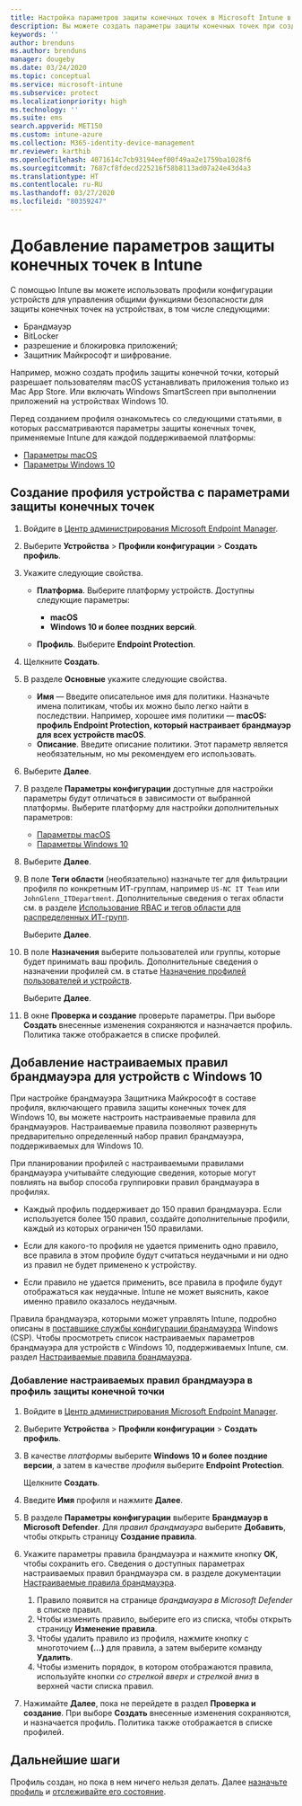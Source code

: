```yaml
---
title: Настройка параметров защиты конечных точек в Microsoft Intune в Azure | Документы Майкрософт
description: Вы можете создать параметры защиты конечных точек при создании профиля устройства macOS или Windows 10 в Microsoft Intune.
keywords: ''
author: brenduns
ms.author: brenduns
manager: dougeby
ms.date: 03/24/2020
ms.topic: conceptual
ms.service: microsoft-intune
ms.subservice: protect
ms.localizationpriority: high
ms.technology: ''
ms.suite: ems
search.appverid: MET150
ms.custom: intune-azure
ms.collection: M365-identity-device-management
mr.reviewer: karthib
ms.openlocfilehash: 4071614c7cb93194eef00f49aa2e1759ba1028f6
ms.sourcegitcommit: 7687cf8fdecd225216f58b8113ad07a24e43d4a3
ms.translationtype: HT
ms.contentlocale: ru-RU
ms.lasthandoff: 03/27/2020
ms.locfileid: "80359247"
---
```

# <a name="add-endpoint-protection-settings-in-intune"></a>Добавление параметров защиты конечных точек в Intune

С помощью Intune вы можете использовать профили конфигурации устройств для управления общими функциями безопасности для защиты конечных точек на устройствах, в том числе следующими:

- Брандмауэр
- BitLocker
- разрешение и блокировка приложений;
- Защитник Майкрософт и шифрование.

Например, можно создать профиль защиты конечной точки, который разрешает пользователям macOS устанавливать приложения только из Mac App Store. Или включать Windows SmartScreen при выполнении приложений на устройствах Windows 10.

Перед созданием профиля ознакомьтесь со следующими статьями, в которых рассматриваются параметры защиты конечных точек, применяемые Intune для каждой поддерживаемой платформы:

- [Параметры macOS](endpoint-protection-macos.md)
- [Параметры Windows 10](endpoint-protection-windows-10.md)

## <a name="create-a-device-profile-containing-endpoint-protection-settings"></a>Создание профиля устройства с параметрами защиты конечных точек

1. Войдите в [Центр администрирования Microsoft Endpoint Manager](https://go.microsoft.com/fwlink/?linkid=2109431).

2. Выберите **Устройства** > **Профили конфигурации** > **Создать профиль**.

3. Укажите следующие свойства.

    - **Платформа**. Выберите платформу устройств. Доступны следующие параметры:

        - **macOS**
        - **Windows 10 и более поздних версий**.

    - **Профиль**. Выберите **Endpoint Protection**.

4. Щелкните **Создать**.
5. В разделе **Основные** укажите следующие свойства.

    - **Имя** — Введите описательное имя для политики. Назначьте имена политикам, чтобы их можно было легко найти в последствии. Например, хорошее имя политики — **macOS: профиль Endpoint Protection, который настраивает брандмауэр для всех устройств macOS**.
    - **Описание**. Введите описание политики. Этот параметр является необязательным, но мы рекомендуем его использовать.

6. Выберите **Далее**.

7. В разделе **Параметры конфигурации** доступные для настройки параметры будут отличаться в зависимости от выбранной платформы. Выберите платформу для настройки дополнительных параметров:

   - [Параметры macOS](endpoint-protection-macos.md)
   - [Параметры Windows 10](endpoint-protection-windows-10.md)

8. Выберите **Далее**.
9. В поле **Теги области** (необязательно) назначьте тег для фильтрации профиля по конкретным ИТ-группам, например `US-NC IT Team` или `JohnGlenn_ITDepartment`. Дополнительные сведения о тегах области см. в разделе [Использование RBAC и тегов области для распределенных ИТ-групп](../fundamentals/scope-tags.md).

    Выберите **Далее**.

10. В поле **Назначения** выберите пользователей или группы, которые будет принимать ваш профиль. Дополнительные сведения о назначении профилей см. в статье [Назначение профилей пользователей и устройств](../configuration/device-profile-assign.md).

    Выберите **Далее**.

11. В окне **Проверка и создание** проверьте параметры. При выборе **Создать** внесенные изменения сохраняются и назначается профиль. Политика также отображается в списке профилей.

## <a name="add-custom-firewall-rules-for-windows-10-devices"></a>Добавление настраиваемых правил брандмауэра для устройств c Windows 10

При настройке брандмауэра Защитника Майкрософт в составе профиля, включающего правила защиты конечных точек для Windows 10, вы можете настроить настраиваемые правила для брандмауэров. Настраиваемые правила позволяют развернуть предварительно определенный набор правил брандмауэра, поддерживаемых для Windows 10.

При планировании профилей с настраиваемыми правилами брандмауэра учитывайте следующие сведения, которые могут повлиять на выбор способа группировки правил брандмауэра в профилях.

- Каждый профиль поддерживает до 150 правил брандмауэра. Если используется более 150 правил, создайте дополнительные профили, каждый из которых ограничен 150 правилами.

- Если для какого-то профиля не удается применить одно правило, все правила в этом профиле будут считаться неудачными и ни одно из правил не будет применено к устройству.

- Если правило не удается применить, все правила в профиле будут отображаться как неудачные. Intune не может выяснить, какое именно правило оказалось неудачным.  

Правила брандмауэра, которыми может управлять Intune, подробно описаны в [поставщике службы конфигурации брандмауэра](https://docs.microsoft.com/windows/client-management/mdm/firewall-csp) Windows (CSP). Чтобы просмотреть список настраиваемых параметров брандмауэра для устройств с Windows 10, поддерживаемых Intune, см. раздел [Настраиваемые правила брандмауэра](endpoint-protection-windows-10.md#firewall-rules).

### <a name="to-add-custom-firewall-rules-to-an-endpoint-protection-profile"></a>Добавление настраиваемых правил брандмауэра в профиль защиты конечной точки

1. Войдите в [Центр администрирования Microsoft Endpoint Manager](https://go.microsoft.com/fwlink/?linkid=2109431).

2. Выберите **Устройства** > **Профили конфигурации** > **Создать профиль**.

3. В качестве *платформы* выберите **Windows 10 и более поздние версии**, а затем в качестве *профиля* выберите **Endpoint Protection**.

    Щелкните **Создать**.

4. Введите **Имя** профиля и нажмите **Далее**.
5. В разделе **Параметры конфигурации** выберите **Брандмауэр в Microsoft Defender**. Для *правил брандмауэра* выберите **Добавить**, чтобы открыть страницу **Создание правила**.

6. Укажите параметры правила брандмауэра и нажмите кнопку **ОК**, чтобы сохранить его. Сведения о доступных параметрах настраиваемых правил брандмауэра см. в разделе документации [Настраиваемые правила брандмауэра](endpoint-protection-windows-10.md#firewall-rules).

    1. Правило появится на странице *брандмауэра в Microsoft Defender* в списке правил.
    2. Чтобы изменить правило, выберите его из списка, чтобы открыть страницу **Изменение правила**.
    3. Чтобы удалить правило из профиля, нажмите кнопку с многоточием **(...)** для правила, а затем выберите команду **Удалить**.
    4. Чтобы изменить порядок, в котором отображаются правила, используйте кнопки *со стрелкой вверх и стрелкой вниз* в верхней части списка правил.

7. Нажимайте **Далее**, пока не перейдете в раздел **Проверка и создание**. При выборе **Создать** внесенные изменения сохраняются, и назначается профиль. Политика также отображается в списке профилей.

## <a name="next-steps"></a>Дальнейшие шаги

Профиль создан, но пока в нем ничего нельзя делать. Далее [назначьте профиль](../configuration/device-profile-assign.md) и [отслеживайте его состояние](../configuration/device-profile-monitor.md).
